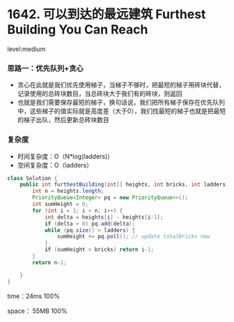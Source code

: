 # 1642. 可以到达的最远建筑 Furthest Building You Can Reach

level:medium

### 思路一：优先队列+贪心

- 贪心在此就是我们优先使用梯子，当梯子不够时，把最短的梯子用砖块代替，记录使用的总砖块数目，当总砖块大于我们有的砖块，则返回
- 也就是我们需要保存最短的梯子，换句话说，我们把所有梯子保存在优先队列中，这些梯子的值实际就是高度差（大于0），我们找最短的梯子也就是把最短的梯子出队，然后更新总砖块数目

### 复杂度

- 时间复杂度：O（N*log(ladders)）
- 空间复杂度：O（ladders）

```java
class Solution {
    public int furthestBuilding(int[] heights, int bricks, int ladders) {
        int n = heights.length;
        PriorityQueue<Integer> pq = new PriorityQueue<>();
        int sumHeight = 0;
        for (int i = 1; i < n; i++) {
            int delta = heights[i] - heights[i-1];
            if (delta > 0) pq.add(delta);
            while (pq.size() > ladders) {
                sumHeight += pq.poll(); // update totalBricks now
            }
            if (sumHeight > bricks) return i-1;
        }
        return n-1;

    }
}
```

time：24ms 100%

space： 55MB 100%